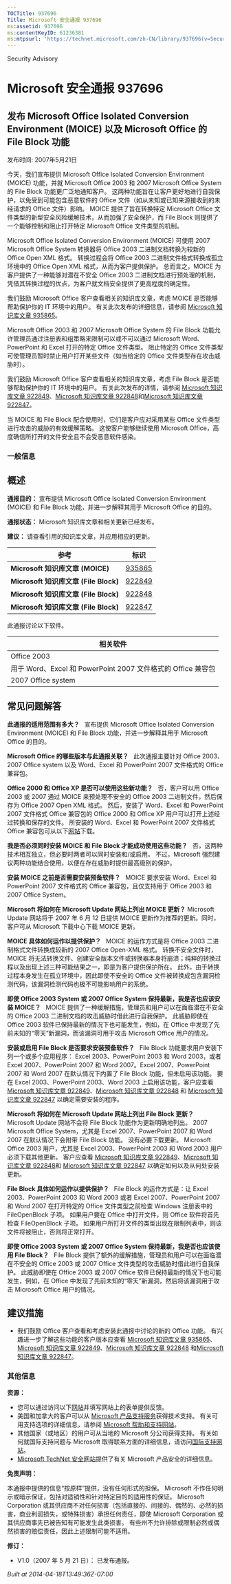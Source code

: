 ```yaml
---
TOCTitle: 937696
Title: Microsoft 安全通报 937696
ms:assetid: 937696
ms:contentKeyID: 61236381
ms:mtpsurl: 'https://technet.microsoft.com/zh-CN/library/937696(v=Security.10)'
---
```


Security Advisory

Microsoft 安全通报 937696
=========================

发布 Microsoft Office Isolated Conversion Environment (MOICE) 以及 Microsoft Office 的 File Block 功能
------------------------------------------------------------------------------------------------------

发布时间: 2007年5月21日

今天，我们宣布提供 Microsoft Office Isolated Conversion Environment (MOICE) 功能，并就 Microsoft Office 2003 和 2007 Microsoft Office System 的 File Block 功能更广泛地通知客户。 这两种功能旨在让客户更好地进行自我保护，以免受到可能包含恶意软件的 Office 文件（如从未知或已知来源接收到的未经请求的 Office 文件）影响。 MOICE 提供了旨在转换特定 Microsoft Office 文件类型的新型安全风险缓解技术，从而加强了安全保护，而 File Block 则提供了一个能够控制和阻止打开特定 Microsoft Office 文件类型的机制。

Microsoft Office Isolated Conversion Environment (MOICE) 可使用 2007 Microsoft Office System 转换器将 Office 2003 二进制文档转换为较新的 Office Open XML 格式。 转换过程会将 Office 2003 二进制文件格式转换成孤立环境中的 Office Open XML 格式，从而为客户提供保护。 总而言之，MOICE 为客户提供了一种能够对潜在不安全 Office 2003 二进制文档进行预处理的机制，凭借其转换过程的优点，为客户就文档安全提供了更高程度的确定性。

我们鼓励 Microsoft Office 客户查看相关的知识库文章，考虑 MOICE 是否能够帮助保护你的 IT 环境中的用户。 有关此次发布的详细信息，请参阅 [Microsoft 知识库文章 935865](http://support.microsoft.com/kb/935865)。

Microsoft Office 2003 和 2007 Microsoft Office System 的 File Block 功能允许管理员通过注册表和组策略来限制可以或不可以通过 Microsoft Word、PowerPoint 和 Excel 打开的特定 Office 文件类型。 阻止特定的 Office 文件类型可使管理员暂时禁止用户打开某些文件（如当给定的 Office 文件类型存在攻击威胁时）。

我们鼓励 Microsoft Office 客户查看相关的知识库文章，考虑 File Block 是否能够帮助保护你的 IT 环境中的用户。 有关此次发布的详情，请参阅 [Microsoft 知识库文章 922849](http://support.microsoft.com/kb/922849)、[Microsoft 知识库文章 922848](http://support.microsoft.com/kb/922848)和[Microsoft 知识库文章 922847](http://support.microsoft.com/kb/922847)。

当 MOICE 和 File Block 配合使用时，它们是客户应对采用某些 Office 文件类型进行攻击的威胁的有效缓解策略。 这使客户能够继续使用 Microsoft Office，高度确信所打开的文件安全且不会受恶意软件感染。

### 一般信息

概述
----

<span></span>
**通报目的：** 宣布提供 Microsoft Office Isolated Conversion Environment (MOICE) 和 File Block 功能，并进一步解释其用于 Microsoft Office 的目的。

**通报状态：** Microsoft 知识库文章和相关更新已经发布。

**建议：** 请查看引用的知识库文章，并应用相应的更新。

| 参考                                  | 标识                                             |
|---------------------------------------|--------------------------------------------------|
| **Microsoft 知识库文章 (MOICE)**      | [935865](http://support.microsoft.com/kb/935865) |
| **Microsoft 知识库文章 (File Block)** | [922849](http://support.microsoft.com/kb/922849) |
| **Microsoft 知识库文章 (File Block)** | [922848](http://support.microsoft.com/kb/922848) |
| **Microsoft 知识库文章 (File Block)** | [922847](http://support.microsoft.com/kb/922847) |

此通报讨论以下软件。

| 相关软件                                                     |
|--------------------------------------------------------------|
| Office 2003                                                  |
| 用于 Word、Excel 和 PowerPoint 2007 文件格式的 Office 兼容包 |
| 2007 Office system                                           |

常见问题解答
------------

<span></span>
**此通报的适用范围有多大？**  
宣布提供 Microsoft Office Isolated Conversion Environment (MOICE) 和 File Block 功能，并进一步解释其用于 Microsoft Office 的目的。

**Microsoft Office 的哪些版本与此通报关联？**  
此次通报主要针对 Office 2003、2007 Office system 以及 Word、Excel 和 PowerPoint 2007 文件格式的 Office 兼容包。

**Office 2000 和 Office XP 是否可以使用这些新功能？**  
否，客户可以用 Office 2003 或 2007 通过 MOICE 来预处理不安全的 Office 2003 二进制文件，然后保存为 Office 2007 Open XML 格式。 然后，安装了 Word、Excel 和 PowerPoint 2007 文件格式 Office 兼容包的 Office 2000 和 Office XP 用户可以打开上述经过转换和保存的文件。 所安装的 Word、Excel 和 PowerPoint 2007 文件格式 Office 兼容包可从以下[网站](http://www.microsoft.com/downloads/details.aspx?familyid=941b3470-3ae9-4aee-8f43-c6bb74cd1466&displaylang=en)下载。

**我是否必须同时安装 MOICE 和 File Block 才能成功使用这些功能？**  
否，这两种技术相互独立，但必要时两者可以同时安装和/或启用。 不过，Microsoft 强烈建议两种功能结合使用，以便在存在威胁时提供最高级别的保护。

**安装 MOICE 之前是否需要安装预备软件？**  
MOICE 要求安装 Word、Excel 和 PowerPoint 2007 文件格式的 Office 兼容包，且仅支持用于 Office 2003 和 2007 Office System。

**Microsoft 将如何在 Microsoft Update 网站上列出 MOICE 更新？**
Microsoft Update 网站将于 2007 年 6 月 12 日提供 MOICE 更新作为推荐的更新。同时，客户可从 Microsoft 下载中心下载 MOICE 更新。

**MOICE 具体如何运作以提供保护？**  
MOICE 的运作方式是将 Office 2003 二进制格式文件转换成较新的 2007 Office Open-XML 格式。 转换不安全文件时，MOICE 将无法转换文件、创建安全版本文件或转换器本身将崩溃；纯粹的转换过程以及出现上述三种可能结果之一，即是为客户提供保护所在。 此外，由于转换过程本身发生在孤立环境中，因此即使不安全的 Office 文件被转换成包含漏洞检测代码，该漏洞检测代码也极不可能影响用户的系统。

**即使 Office 2003 System 或 2007 Office System 保持最新，我是否也应该安装 MOICE？**  
MOICE 提供了一种缓解措施，管理员和用户可以在面临潜在不安全的 Office 2003 二进制文档的攻击威胁时借此进行自我保护。 此威胁即使在 Office 2003 软件已保持最新的情况下也可能发生，例如，在 Office 中发现了先前未知的“零天”新漏洞，而该漏洞可用于攻击 Microsoft Office 用户的情况。

**安装或启用 File Block 是否要求安装预备软件？**  
File Block 功能要求用户安装下列一个或多个应用程序： Excel 2003、PowerPoint 2003 和 Word 2003，或者 Excel 2007、PowerPoint 2007 和 Word 2007。Excel 2007、PowerPoint 2007 和 Word 2007 在默认情况下内置了 File Block 功能，但未启用该功能。 要在 Excel 2003、PowerPoint 2003、Word 2003 上启用该功能，客户应查看 [Microsoft 知识库文章 922849](http://support.microsoft.com/kb/922849)、[Microsoft 知识库文章 922848](http://support.microsoft.com/kb/922848) 和 [Microsoft 知识库文章 922847](http://support.microsoft.com/kb/922847) 以确定需要安装的程序。

**Microsoft 将如何在 Microsoft Update 网站上列出 File Block 更新？**  
Microsoft Update 网站不会将 File Block 功能作为更新明确地列出。 2007 Microsoft Office System，尤其是 Excel 2007、PowerPoint 2007 和 Word 2007 在默认情况下会附带 File Block 功能。 没有必要下载更新。 Microsoft Office 2003 用户，尤其是 Excel 2003、PowerPoint 2003 和 Word 2003 用户必须下载其他更新。 客户应查看 [Microsoft 知识库文章 922849](http://support.microsoft.com/kb/922849)、[Microsoft 知识库文章 922848](http://support.microsoft.com/kb/922848)和 [Microsoft 知识库文章 922847](http://support.microsoft.com/kb/922847) 以确定如何以及从何处安装更新。

**File Block 具体如何运作以提供保护？**  
File Block 的运作方式是：让 Excel 2003、PowerPoint 2003 和 Word 2003 或者 Excel 2007、PowerPoint 2007 和 Word 2007 在打开特定的 Office 文件类型之前检查 Windows 注册表中的 FileOpenBlock 子项。 如果用户要在 Office 中打开文件，则 Office 软件将首先检查 FileOpenBlock 子项。 如果用户所打开文件的类型出现在限制列表中，则该文件将被阻止，否则将正常打开。

**即使 Office 2003 System 或 2007 Office System 保持最新，我是否也应该使用 File Block？**  
File Block 提供了额外的缓解措施，管理员和用户可以在面临潜在不安全的 Office 2003 或 2007 Office 文件类型的攻击威胁时借此进行自我保护。 此威胁即使在 Office 2003 或 2007 Office 软件已保持最新的情况下也可能发生，例如，在 Office 中发现了先前未知的“零天”新漏洞，然后将该漏洞用于攻击 Microsoft Office 用户的情况。

建议措施
--------

<span></span>
-   我们鼓励 Office 客户查看和考虑安装此通报中讨论的新的 Office 功能。 有兴趣进一步了解这些功能的客户版本应查看 [Microsoft 知识库文章 935865](http://support.microsoft.com/kb/935865)、[Microsoft 知识库文章 922849](http://support.microsoft.com/kb/922849)、[Microsoft 知识库文章 922848](http://support.microsoft.com/kb/922848) 和[Microsoft 知识库文章 922847](http://support.microsoft.com/kb/922847)。

### 其他信息

**资源：**

-   您可以通过访问以下[网站](https://support.microsoft.com/common/survey.aspx?scid=sw;en;1257&amp;showpage=1&amp;ws=technet&amp;sd=tech)并填写网站上的表单提供反馈。
-   美国和加拿大的客户可以从 [Microsoft 产品支持服务](http://go.microsoft.com/fwlink/?linkid=21131)获得技术支持。 有关可用支持选项的详细信息，请参阅 [Microsoft 帮助和支持网站](http://support.microsoft.com/default.aspx?ln=zh-cn)。
-   其他国家（或地区）的用户可从当地的 Microsoft 分公司获得支持。 有关如何就国际支持问题与 Microsoft 取得联系方面的详细信息，请访问[国际支持网站](http://go.microsoft.com/fwlink/?linkid=21155)。
-   [Microsoft TechNet 安全网站](http://go.microsoft.com/fwlink/?linkid=21132)提供了有关 Microsoft 产品安全的详细信息。

**免责声明：**

本通报中提供的信息“按原样”提供，没有任何形式的担保。 Microsoft 不作任何明示或暗示保证，包括对适销性和针对特定目的的适用性的保证。 Microsoft Corporation 或其供应商不对任何损害（包括直接的、间接的、偶然的、必然的损害，商业利润损失，或特殊损害）承担任何责任，即使 Microsoft Corporation 或其供应商事先已被告知有可能发生此类损害。 有些州不允许排除或限制必然或偶然损害的赔偿责任，因此上述限制可能不适用。

**修订：**

-   V1.0（2007 年 5 月 21 日）： 已发布通报。

*Built at 2014-04-18T13:49:36Z-07:00*
